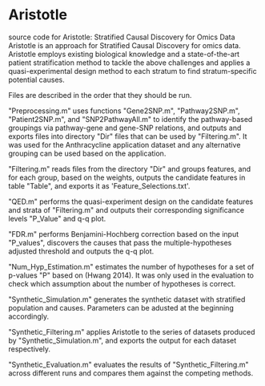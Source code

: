 # Aristotle
source code for Aristotle: Stratified Causal Discovery for Omics Data
Aristotle is an approach for Stratified Causal Discovery for omics data. Aristotle employs existing biological knowledge and a state-of-the-art patient stratification method to tackle the above challenges and applies a quasi-experimental design method to each stratum to find stratum-specific potential causes.

Files are described in the order that they should be run.

"Preprocessing.m" uses functions "Gene2SNP.m", "Pathway2SNP.m", "Patient2SNP.m", and "SNP2PathwayAll.m" to identify the pathway-based groupings via pathway-gene and gene-SNP relations, and outputs and exports files into directory "Dir" files that can be used by "Filtering.m". It was used for the Anthracycline application dataset and any alternative grouping can be used based on the application.

"Filtering.m" reads files from the directory "Dir" and groups features, and for each group, based on the weights, outputs the candidate features in table "Table", and exports it as 'Feature_Selections.txt'.

"QED.m" performs the quasi-experiment design on the candidate features and strata of "Filtering.m" and outputs their corresponding significance levels "P_Value" and q-q plot.

"FDR.m" performs Benjamini-Hochberg correction based on the input "P_values", discovers the causes that pass the multiple-hypotheses adjusted threshold and outputs the q-q plot.

"Num_Hyp_Estimation.m" estimates the number of hypotheses for a set of p-values "P" based on (Hwang 2014). It was only used in the evaluation to check which assumption about the number of hypotheses is correct.

"Synthetic_Simulation.m" generates the synthetic dataset with stratified population and causes. Parameters can be adusted at the beginning accordingly.

"Synthetic_Filtering.m" applies Aristotle to the series of datasets produced by "Synthetic_Simulation.m", and exports the output for each dataset respectively.

"Synthetic_Evaluation.m" evaluates the results of "Synthetic_Filtering.m" across different runs and compares them against the competing methods.
